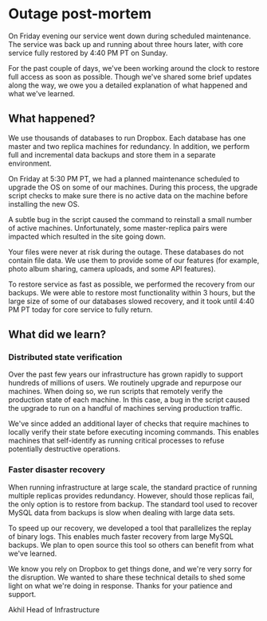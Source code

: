 # Outage post-mortem

On Friday evening our service went down during scheduled maintenance. The service was back up and running about three hours later, with core service fully restored by 4:40 PM PT on Sunday.

For the past couple of days, we've been working around the clock to restore full access as soon as possible. Though we've shared some brief updates along the way, we owe you a detailed explanation of what happened and what we've learned.

## What happened?

We use thousands of databases to run Dropbox. Each database has one master and two replica machines for redundancy. In addition, we perform full and incremental data backups and store them in a separate environment.

On Friday at 5:30 PM PT, we had a planned maintenance scheduled to upgrade the OS on some of our machines. During this process, the upgrade script checks to make sure there is no active data on the machine before installing the new OS.

A subtle bug in the script caused the command to reinstall a small number of active machines. Unfortunately, some master-replica pairs were impacted which resulted in the site going down.

Your files were never at risk during the outage. These databases do not contain file data. We use them to provide some of our features (for example, photo album sharing, camera uploads, and some API features).

To restore service as fast as possible, we performed the recovery from our backups. We were able to restore most functionality within 3 hours, but the large size of some of our databases slowed recovery, and it took until 4:40 PM PT today for core service to fully return.

## What did we learn?

### Distributed state verification

Over the past few years our infrastructure has grown rapidly to support hundreds of millions of users. We routinely upgrade and repurpose our machines. When doing so, we run scripts that remotely verify the production state of each machine. In this case, a bug in the script caused the upgrade to run on a handful of machines serving production traffic.

We've since added an additional layer of checks that require machines to locally verify their state before executing incoming commands. This enables machines that self-identify as running critical processes to refuse potentially destructive operations.

### Faster disaster recovery

When running infrastructure at large scale, the standard practice of running multiple replicas provides redundancy. However, should those replicas fail, the only option is to restore from backup. The standard tool used to recover MySQL data from backups is slow when dealing with large data sets.

To speed up our recovery, we developed a tool that parallelizes the replay of binary logs. This enables much faster recovery from large MySQL backups. We plan to open source this tool so others can benefit from what we've learned.

We know you rely on Dropbox to get things done, and we're very sorry for the disruption. We wanted to share these technical details to shed some light on what we're doing in response. Thanks for your patience and support.

Akhil
Head of Infrastructure